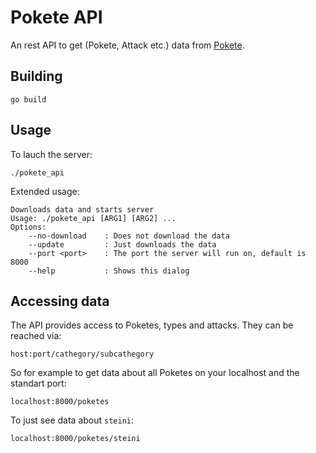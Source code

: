 # Pokete API

An rest API to get (Pokete, Attack etc.) data from [Pokete](https://github.com/lxgr-linux/pokete).

## Building
```shell
go build
```

## Usage
To lauch the server:
```shell
./pokete_api
```

Extended usage:
```
Downloads data and starts server
Usage: ./pokete_api [ARG1] [ARG2] ...
Options:
	--no-download    : Does not download the data
	--update         : Just downloads the data
	--port <port>    : The port the server will run on, default is 8000
	--help           : Shows this dialog
```

## Accessing data
The API provides access to Poketes, types and attacks. They can be reached via:

```
host:port/cathegory/subcathegory
```

So for example to get data about all Poketes on your localhost and the standart port:
```
localhost:8000/poketes
```

To just see data about `steini`:
```
localhost:8000/poketes/steini
```
